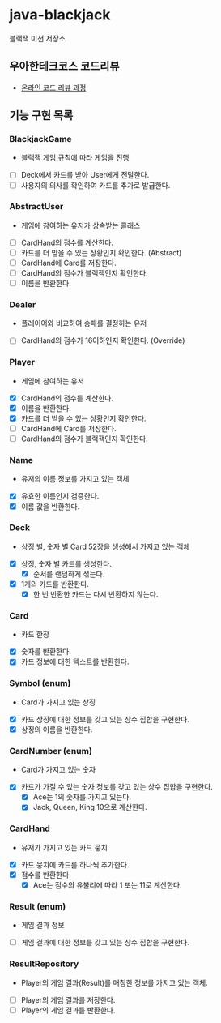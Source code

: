 # java-blackjack

블랙잭 미션 저장소

## 우아한테크코스 코드리뷰

- [온라인 코드 리뷰 과정](https://github.com/woowacourse/woowacourse-docs/blob/master/maincourse/README.md)


## 기능 구현 목록

### BlackjackGame
- 블랙잭 게임 규칙에 따라 게임을 진행
- [ ] Deck에서 카드를 받아 User에게 전달한다.
- [ ] 사용자의 의사를 확인하여 카드를 추가로 발급한다.

### AbstractUser
- 게임에 참여하는 유저가 상속받는 클래스
- [ ] CardHand의 점수를 계산한다.
- [ ] 카드를 더 받을 수 있는 상황인지 확인한다. (Abstract)
- [ ] CardHand에 Card를 저장한다.
- [ ] CardHand의 점수가 블랙잭인지 확인한다.
- [ ] 이름을 반환한다.

### Dealer
- 플레이어와 비교하여 승패를 결정하는 유저
- [ ] CardHand의 점수가 16이하인지 확인한다. (Override)

### Player
- 게임에 참여하는 유저
- [x] CardHand의 점수를 계산한다.
- [x] 이름을 반환한다.
- [x] 카드를 더 받을 수 있는 상황인지 확인한다.
- [ ] CardHand에 Card를 저장한다.
- [ ] CardHand의 점수가 블랙잭인지 확인한다.

### Name
- 유저의 이름 정보를 가지고 있는 객체
- [x] 유효한 이름인지 검증한다.
- [x] 이름 값을 반환한다.

### Deck
- 상징 별, 숫자 별 Card 52장을 생성해서 가지고 있는 객체
- [x] 상징, 숫자 별 카드를 생성한다.
  - [x] 순서를 랜덤하게 섞는다.
- [x] 1개의 카드를 반환한다.
  - [x] 한 번 반환한 카드는 다시 반환하지 않는다.

### Card
- 카드 한장
- [x] 숫자를 반환한다.
- [x] 카드 정보에 대한 텍스트를 반환한다.

### Symbol (enum)
- Card가 가지고 있는 상징
- [x] 카드 상징에 대한 정보를 갖고 있는 상수 집합을 구현한다.
- [x] 상징의 이름을 반환한다.

### CardNumber (enum)
- Card가 가지고 있는 숫자
- [x] 카드가 가질 수 있는 숫자 정보를 갖고 있는 상수 집합을 구현한다.
  - [x] Ace는 1의 숫자를 가지고 있는다.
  - [x] Jack, Queen, King 10으로 계산한다.

### CardHand
- 유저가 가지고 있는 카드 뭉치
- [x] 카드 뭉치에 카드를 하나씩 추가한다.
- [x] 점수를 반환한다.
  - [x] Ace는 점수의 유불리에 따라 1 또는 11로 계산한다.

### Result (enum)
- 게임 결과 정보
- [ ] 게임 결과에 대한 정보를 갖고 있는 상수 집합을 구현한다.

### ResultRepository
- Player의 게임 결과(Result)를 매칭한 정보를 가지고 있는 객체.
- [ ] Player의 게임 결과를 저장한다.
- [ ] Player의 게임 결과를 반환한다.
